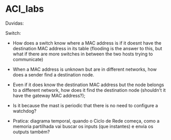 # ACI_labs

Duvidas: 

Switch:
  - How does a switch know where a MAC address is if it doesnt have the destination MAC address in its table (flooding is the answer to this, but what if there are more switches in between the two hosts trying to communicate)
 
  - When a MAC address is unknown but are in different networks, how does a sender find a destination node.
  - Even if it does know the destination MAC address but the node belongs to a different network, how does it find the destination node (shouldn't it have the gateway MAC address?);
  - Is it because the mast is periodic that there is no need to configure a watchdog?
  - Pratica: diagrama temporal, quando o Ciclo de Rede começa, como a memoria partilhada vai buscar os inputs (que instantes) e envia os outputs também?
 
